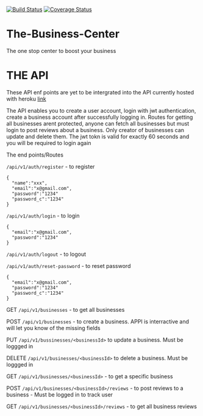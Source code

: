 [![Build Status](https://travis-ci.org/dondrzzy/The-Business-Center.svg?branch=master)](https://travis-ci.org/dondrzzy/The-Business-Center)
[![Coverage Status](https://coveralls.io/repos/github/dondrzzy/The-Business-Center/badge.svg)](https://coveralls.io/github/dondrzzy/The-Business-Center)
# The-Business-Center
The one stop center to boost your business


# THE API

These API enf points are yet to be intergrated into the API currently hosted with heroku [link](https://the-business-center.herokuapp.com)


The API enables you to create a user account, login with jwt authentication, create a business account after successfully logging in. 
Routes for getting all businesses arent protected, anyone can fetch all businesses but must login to post reviews about a business.
Only creator of businesses can update and delete them.
The jwt tokn is valid for exactly 60 seconds and you will be required to login again


The end points/Routes

`/api/v1/auth/register` - to register 
```
{
  "name":"xxx",
  "email":"x@gmail.com",
  "password":"1234"
  "password_c":"1234"
}
``` 


`/api/v1/auth/login` - to login
```
{
  "email":"x@gmail.com",
  "password":"1234"
}
```

`/api/v1/auth/logout` - to logout


`/api/v1/auth/reset-password` - to reset password

```
{
  "email":"x@gmail.com",
  "password":"1234"
  "password_c":"1234"
}
```


GET `/api/v1/businesses` - to get all businesses

POST `/api/v1/businesses` - to create a business. APPI is interractive and will let you know of the missing fields

PUT `/api/v1/bussinesses/<businessId>` to update a business. Must be loggged in
  
DELETE `/api/v1/businesses/<businessId>` to delete a business. Must be loggged in
  
GET  `/api/v1/businesses/<businessId>` - to get a specific business
  
POST  `/api/v1/businesses/<businessId>/reviews` - to post reviews to a business - Must be logged in to track user
  
GET  `/api/v1/businesses/<businessId>/reviews` - to get all business reviews
  
  





